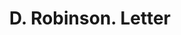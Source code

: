 ---
doi: 10.7916/D8H14D1Z
date_other: '1918'
date_other_textual: '1918'
form: correspondence
genre:
- Letters (correspondence)
name:
- D. Robinson
object_in_context_url: https://biggert.cul.columbia.edu/items/view/ave_biggert_00606
subject_hierarchical_geographic:
- Detroit, Michigan, United States
subject_name:
- D. Robinson
title: D. Robinson. Letter
sort_title: D. Robinson. Letter
call_number: ave_biggert_00606
coordinates:
- 42.331388888888895,-83.04583333333333
pid: ave_biggert_00606
identifiers: ave_biggert_00606
thumbnail: https://derivativo-1.library.columbia.edu/iiif/2/ldpd:343574/full/!256,256/0/native.jpg
permalink: /biggert/ave_biggert_00606/
layout: iiif-image-page
---